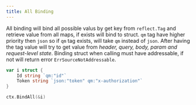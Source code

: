 ```yaml
---
title: All Binding
---
```


All binding will bind all possible valus by get key from `reflect.Tag` and retrieve value from all maps, if exists will bind to struct. `qm` tag have higher priority then `json` so if `qm` tag exists, will take `qm` instead of `json`. After having the tag value will try to get value from *header, query, body, param and request-level state*. Binding struct when calling must have addressable, if not will return error `ErrSourceNotAddressable`.

```go
var i struct {
    Id string `qm:"id"`
    Token string `json:"token" qm:"x-authorization"`
}

ctx.BindAll(&i)
```